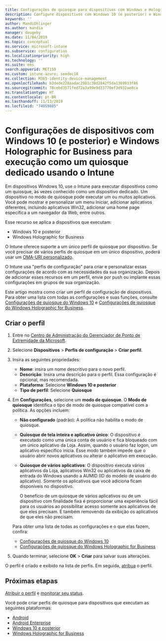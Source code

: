 ```yaml
---
title: Configurações de quiosque para dispositivos com Windows e Holographic no Microsoft Intune – Azure | Microsoft Docs
description: Configure dispositivos com Windows 10 (e posterior) e Windows Holographic for Business como quiosques de aplicativo único e de vários aplicativos, personalize o menu Iniciar, adicione aplicativos, mostre a barra de tarefas e configure um navegador da Web no Intune.
keywords: ''
author: MandiOhlinger
ms.author: mandia
manager: dougeby
ms.date: 11/04/2019
ms.topic: conceptual
ms.service: microsoft-intune
ms.subservice: configuration
ms.localizationpriority: high
ms.technology: ''
ms.suite: ems
search.appverid: MET150
ms.custom: intune-azure; seodec18
ms.collection: M365-identity-device-management
ms.openlocfilehash: b2dede228aadac2981c38d2842f5da1369933f86
ms.sourcegitcommit: 78cebd3571fed72a3a99e9d33770ef3d932ae8ca
ms.translationtype: HT
ms.contentlocale: pt-BR
ms.lasthandoff: 11/13/2019
ms.locfileid: "74059885"
---
```

# <a name="windows-10-and-windows-holographic-for-business-device-settings-to-run-as-a-dedicated-kiosk-using-intune"></a>Configurações de dispositivos com Windows 10 (e posterior) e Windows Holographic for Business para execução como um quiosque dedicado usando o Intune

Em dispositivos Windows 10, use o Intune para executar dispositivos como um quiosque, às vezes conhecido como um dispositivo dedicado. Um dispositivo no modo de quiosque pode executar um ou muitos aplicativos. Você pode mostrar e personalizar um menu Iniciar, adicionar aplicativos diferentes, incluindo aplicativos Win32, adicionar uma home page específica a um navegador da Web, entre outros. 

Esse recurso se aplica a dispositivos que executam:

- Windows 10 e posterior
- Windows Holographic for Business

O Intune oferece suporte a um único perfil de quiosque por dispositivo. Se você precisar de vários perfis de quiosque em um único dispositivo, poderá usar um [OMA-URI personalizado](custom-settings-windows-10.md).

O Intune usa "perfis de configuração" para criar e personalizar essas configurações de acordo com as necessidades da sua organização. Depois de adicionar esses recursos em um perfil, envie por push ou implante essas configurações em grupos de sua organização.

Este artigo mostra como criar um perfil de configuração de dispositivos. Para obter uma lista com todas as configurações e suas funções, consulte [Configurações de quiosque do Windows 10](kiosk-settings-windows.md) e [Configurações de quiosque do Windows Holographic for Business](kiosk-settings-holographic.md).

## <a name="create-the-profile"></a>Criar o perfil

1. Entre no [Centro de Administração do Gerenciador de Ponto de Extremidade da Microsoft](https://go.microsoft.com/fwlink/?linkid=2109431).
2. Selecione **Dispositivos** > **Perfis de configuração** > **Criar perfil**.
3. Insira as seguintes propriedades:

   - **Nome**: insira um nome descritivo para o novo perfil.
   - **Descrição**: Insira uma descrição para o perfil. Essa configuração é opcional, mas recomendada.
   - **Plataforma**: Selecione **Windows 10 e posterior**
   - **Tipo de perfil**: Selecione **Quiosque**

4. Em **Configurações**, selecione um **modo de quiosque**. O **Modo de quiosque** identifica o tipo de modo de quiosque compatível com a política. As opções incluem:

    - **Não configurado** (padrão): A política não habilita o modo de quiosque.
    - **Quiosque de tela inteira e aplicativo único**: O dispositivo é executado como uma única conta de usuário e fica bloqueado com um único aplicativo da Loja. Assim, quando o usuário faz logon, um aplicativo específico inicia. Esse modo também impede que o usuário abrir novos aplicativos ou alterar o aplicativo em execução.
    - **Quiosque de vários aplicativos**: O dispositivo executa vários aplicativos da Loja, aplicativos Win32 ou aplicativos da caixa de entrada do Windows usando a AUMID (ID do modelo de usuário do aplicativo). Somente os aplicativos que você adiciona ficam disponíveis no dispositivo.

        O benefício de um quiosque de vários aplicativos ou de um dispositivo com finalidade fixa é proporcionar uma experiência fácil para os usuários ao possibilitar acesso somente aos aplicativos de que eles precisam. E também removendo da exibição os aplicativos de que eles não precisam.

    Para obter uma lista de todas as configurações e o que elas fazem, confira:
      - [Configurações de quiosque do Windows 10](kiosk-settings-windows.md)
      - [Configurações de quiosque do Windows Holographic for Business](kiosk-settings-holographic.md)

5. Quando terminar, selecione **OK** > **Criar** para salvar suas alterações.

O perfil é criado e exibido na lista de perfis. Em seguida, [atribua](device-profile-assign.md) o perfil.

## <a name="next-steps"></a>Próximas etapas

[Atribuir o perfil](device-profile-assign.md) e [monitorar seu status](device-profile-monitor.md).

Você pode criar perfis de quiosque para dispositivos que executam as seguintes plataformas:
- [Android](device-restrictions-android.md#kiosk)
- [Android Enterprise](device-restrictions-android-for-work.md#dedicated-device-settings)
- [Windows 10 e posterior](kiosk-settings-windows.md)
- [Windows Holographic for Business](kiosk-settings-holographic.md)
